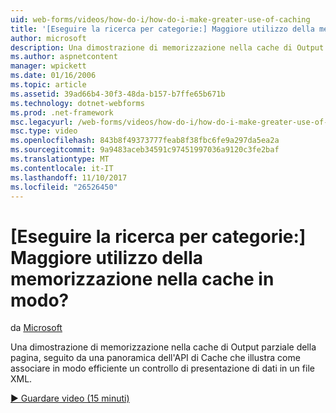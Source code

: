 ```yaml
---
uid: web-forms/videos/how-do-i/how-do-i-make-greater-use-of-caching
title: '[Eseguire la ricerca per categorie:] Maggiore utilizzo della memorizzazione nella cache in modo? | Microsoft Docs'
author: microsoft
description: Una dimostrazione di memorizzazione nella cache di Output parziale della pagina, seguito da una panoramica dell'API di Cache che illustra come associare in modo efficiente una presentazione dei dati...
ms.author: aspnetcontent
manager: wpickett
ms.date: 01/16/2006
ms.topic: article
ms.assetid: 39ad66b4-30f3-48da-b157-b7ffe65b671b
ms.technology: dotnet-webforms
ms.prod: .net-framework
msc.legacyurl: /web-forms/videos/how-do-i/how-do-i-make-greater-use-of-caching
msc.type: video
ms.openlocfilehash: 843b8f49373777feab8f38fbc6fe9a297da5ea2a
ms.sourcegitcommit: 9a9483aceb34591c97451997036a9120c3fe2baf
ms.translationtype: MT
ms.contentlocale: it-IT
ms.lasthandoff: 11/10/2017
ms.locfileid: "26526450"
---
```

<a name="how-do-i-make-greater-use-of-caching"></a>[Eseguire la ricerca per categorie:] Maggiore utilizzo della memorizzazione nella cache in modo?
====================
da [Microsoft](https://github.com/microsoft)

Una dimostrazione di memorizzazione nella cache di Output parziale della pagina, seguito da una panoramica dell'API di Cache che illustra come associare in modo efficiente un controllo di presentazione di dati in un file XML.

[&#9654; Guardare video (15 minuti)](https://channel9.msdn.com/Blogs/ASP-NET-Site-Videos/how-do-i-make-greater-use-of-caching)
